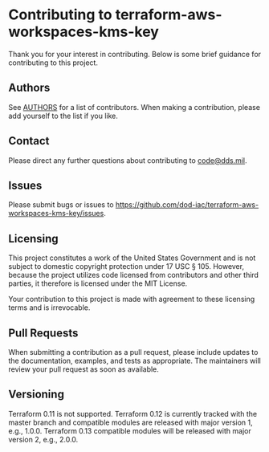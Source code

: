 # Contributing to terraform-aws-workspaces-kms-key

Thank you for your interest in contributing. Below is some brief guidance for contributing to this project.

## Authors

See [AUTHORS](https://github.com/dod-iac/terraform-aws-workspaces-kms-key/blob/master/AUTHORS) for a list of contributors. When making a contribution, please add yourself to the list if you like.

## Contact

Please direct any further questions about contributing to <code@dds.mil>.

## Issues

Please submit bugs or issues to <https://github.com/dod-iac/terraform-aws-workspaces-kms-key/issues>.

## Licensing

This project constitutes a work of the United States Government and is not subject to domestic copyright protection under 17 USC § 105. However, because the project utilizes code licensed from contributors and other third parties, it therefore is licensed under the MIT License.

Your contribution to this project is made with agreement to these licensing terms and is irrevocable.

## Pull Requests

When submitting a contribution as a pull request, please include updates to the documentation, examples, and tests as appropriate. The maintainers will review your pull request as soon as available.

## Versioning

Terraform 0.11 is not supported.  Terraform 0.12 is currently tracked with the master branch and compatible modules are released with major version 1, e.g., 1.0.0.  Terraform 0.13 compatible modules will be released with major version 2, e.g., 2.0.0.
